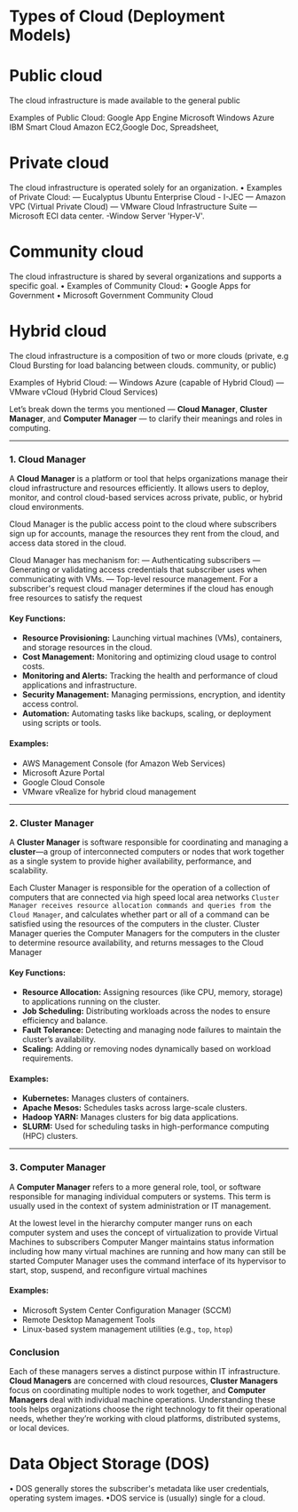 
#               Types of Cloud (Deployment Models)


# Public cloud
The cloud infrastructure is made available to the general public

Examples of Public Cloud:
Google App Engine
Microsoft Windows Azure
IBM Smart Cloud
Amazon EC2,Google Doc, Spreadsheet,


# Private cloud
The cloud infrastructure is operated solely for an organization.
•
Examples of Private Cloud:
— Eucalyptus
Ubuntu Enterprise Cloud - I-JEC
— Amazon VPC (Virtual Private Cloud)
— VMware Cloud Infrastructure Suite
— Microsoft ECl data center.
-Window Server 'Hyper-V'.

# Community cloud
The cloud infrastructure is shared by several organizations and supports a specific goal.
• Examples of Community Cloud:
• Google Apps for Government
• Microsoft Government Community Cloud


# Hybrid cloud
The cloud infrastructure is a composition of two or more clouds (private,
e.g Cloud Bursting for load balancing between clouds.
community, or public)

Examples of Hybrid Cloud:
— Windows Azure (capable of Hybrid Cloud)
— VMware vCloud (Hybrid Cloud Services)





Let’s break down the terms you mentioned — **Cloud Manager**, **Cluster Manager**, and **Computer Manager** — to clarify their meanings and roles in computing.

---

### **1. Cloud Manager**

A **Cloud Manager** is a platform or tool that helps organizations manage their cloud infrastructure and resources efficiently. It allows users to deploy, monitor, and control cloud-based services across private, public, or hybrid cloud environments.



Cloud Manager is the public access point to the cloud where subscribers sign up for accounts, manage the resources they rent
from the cloud, and access data stored in the cloud.

Cloud Manager has mechanism for:
— Authenticating subscribers
— Generating or validating access credentials that subscriber uses when
communicating with VMs.
— Top-level resource management.
For a subscriber's request cloud manager determines if the cloud has enough free resources to satisfy the request



#### **Key Functions:**
- **Resource Provisioning:** Launching virtual machines (VMs), containers, and storage resources in the cloud.
- **Cost Management:** Monitoring and optimizing cloud usage to control costs.
- **Monitoring and Alerts:** Tracking the health and performance of cloud applications and infrastructure.
- **Security Management:** Managing permissions, encryption, and identity access control.
- **Automation:** Automating tasks like backups, scaling, or deployment using scripts or tools.


#### **Examples:**
- AWS Management Console (for Amazon Web Services)
- Microsoft Azure Portal
- Google Cloud Console
- VMware vRealize for hybrid cloud management  






---

### **2. Cluster Manager**

 A **Cluster Manager** is software responsible for coordinating and managing a **cluster**—a group of interconnected computers or nodes that work together as a single system to provide higher availability, performance, and scalability.

 Each Cluster Manager is responsible for the operation of a collection of computers that are connected via high speed local area networks
  `Cluster Manager receives resource allocation commands and queries from the Cloud Manager`, and calculates whether part or all of a
command can be satisfied using the resources of the computers in the cluster.
Cluster Manager queries the Computer Managers for the computers in the cluster to determine resource availability, and returns messages to the Cloud Manager



#### **Key Functions:**
- **Resource Allocation:** Assigning resources (like CPU, memory, storage) to applications running on the cluster.
- **Job Scheduling:** Distributing workloads across the nodes to ensure efficiency and balance.
- **Fault Tolerance:** Detecting and managing node failures to maintain the cluster’s availability.
- **Scaling:** Adding or removing nodes dynamically based on workload requirements.
  
#### **Examples:**
- **Kubernetes:** Manages clusters of containers.
- **Apache Mesos:** Schedules tasks across large-scale clusters.
- **Hadoop YARN:** Manages clusters for big data applications.
- **SLURM:** Used for scheduling tasks in high-performance computing (HPC) clusters.






---

### **3. Computer Manager**  

A **Computer Manager** refers to a more general role, tool, or software responsible for managing individual computers or systems. This term is usually used in the context of system administration or IT management.


At the lowest level in the hierarchy computer manger runs on each computer system and uses the concept of virtualization to provide Virtual Machines to subscribers
Computer Manger maintains status information including how many virtual machines are running and how many can still be started
Computer Manager uses the command interface of its hypervisor to start, stop, suspend, and reconfigure virtual machines

#### **Examples:**
- Microsoft System Center Configuration Manager (SCCM)
- Remote Desktop Management Tools
- Linux-based system management utilities (e.g., `top`, `htop`)





### **Conclusion**

Each of these managers serves a distinct purpose within IT infrastructure. **Cloud Managers** are concerned with cloud resources, **Cluster Managers** focus on coordinating multiple nodes to work together, and **Computer Managers** deal with individual machine operations. Understanding these tools helps organizations choose the right technology to fit their operational needs, whether they’re working with cloud platforms, distributed systems, or local devices.










# Data Object Storage (DOS)

• DOS generally stores the subscriber's metadata like user credentials,
operating system images.
•DOS service is (usually) single for a cloud.
